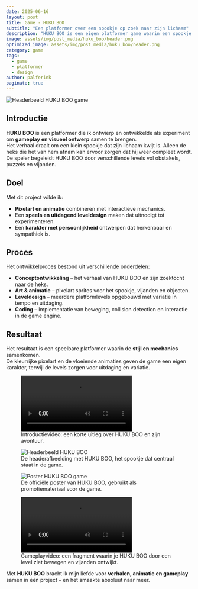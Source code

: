 ```yaml
---
date: 2025-06-16
layout: post
title: Game - HUKU BOO
subtitle: "Een platformer over een spookje op zoek naar zijn lichaam"
description: "HUKU BOO is een eigen platformer game waarin een spookje op avontuur gaat om de heks te vinden die zijn lichaam heeft gestolen. Met pixelart, leveldesign en animatie werd dit een van mijn leukste projecten."
image: assets/img/post_media/huku_boo/header.png
optimized_image: assets/img/post_media/huku_boo/header.png
category: game
tags:
  - game
  - platformer
  - design
author: palferink
paginate: true
---
```


<img src="{{ site.baseurl }}/assets/img/post_media/huku_boo/header.png" alt="Headerbeeld HUKU BOO game">

## Introductie

**HUKU BOO** is een platformer die ik ontwierp en ontwikkelde als experiment om **gameplay en visueel ontwerp** samen te brengen.  
Het verhaal draait om een klein spookje dat zijn lichaam kwijt is. Alleen de heks die het van hem afnam kan ervoor zorgen dat hij weer compleet wordt.  
De speler begeleidt HUKU BOO door verschillende levels vol obstakels, puzzels en vijanden.

## Doel

Met dit project wilde ik:

- **Pixelart en animatie** combineren met interactieve mechanics.  
- Een **speels en uitdagend leveldesign** maken dat uitnodigt tot experimenteren.  
- Een **karakter met persoonlijkheid** ontwerpen dat herkenbaar en sympathiek is.  

## Proces

Het ontwikkelproces bestond uit verschillende onderdelen:

- **Conceptontwikkeling** – het verhaal van HUKU BOO en zijn zoektocht naar de heks.  
- **Art & animatie** – pixelart sprites voor het spookje, vijanden en objecten.  
- **Leveldesign** – meerdere platformlevels opgebouwd met variatie in tempo en uitdaging.  
- **Coding** – implementatie van beweging, collision detection en interactie in de game engine.  

## Resultaat

Het resultaat is een speelbare platformer waarin de **stijl en mechanics** samenkomen.  
De kleurrijke pixelart en de vloeiende animaties geven de game een eigen karakter, terwijl de levels zorgen voor uitdaging en variatie.

<div class="image-grid">
  <figure>
    <video controls>
      <source src="{{ site.baseurl }}/assets/img/post_media/huku_boo/aboutHUKU.MP4" type="video/mp4">
      Je browser ondersteunt geen video.
    </video>
    <figcaption>Introductievideo: een korte uitleg over HUKU BOO en zijn avontuur.</figcaption>
  </figure>
  <figure>
    <img src="{{ site.baseurl }}/assets/img/post_media/huku_boo/header.png" alt="Headerbeeld HUKU BOO">
    <figcaption>De headerafbeelding met HUKU BOO, het spookje dat centraal staat in de game.</figcaption>
  </figure>
  <figure>
    <img src="{{ site.baseurl }}/assets/img/post_media/huku_boo/HukuBoo_Poster_SFD.jpg" alt="Poster HUKU BOO game">
    <figcaption>De officiële poster van HUKU BOO, gebruikt als promotiemateriaal voor de game.</figcaption>
  </figure>
  <figure>
    <video controls>
      <source src="{{ site.baseurl }}/assets/img/post_media/huku_boo/theGame.mp4" type="video/mp4">
      Je browser ondersteunt geen video.
    </video>
    <figcaption>Gameplayvideo: een fragment waarin je HUKU BOO door een level ziet bewegen en vijanden ontwijkt.</figcaption>
  </figure>
</div>

Met **HUKU BOO** bracht ik mijn liefde voor **verhalen, animatie en gameplay** samen in één project – en het smaakte absoluut naar meer.
